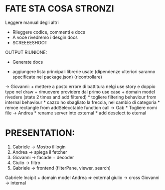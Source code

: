 # FATE STA COSA STRONZI

  Leggere manual degli altri
- Rileggere codice, commenti e docs
- A voce rivedremo i desgin docs
- SCREEEESHOOT

OUTPUT RIUNIONE: 
- Generate docs

- aggiungere lista principali librerie usate (dipendenze ulteriori saranno specificate nel package.json) (ricontrollare)

-> Giovanni:
    + mettere a posto errore di battitura nelgi use story e doppio type nel draw
    + rimuovere providere dal primo use case
    + domain model rivedere (state 2 times and add filtered)
    * togliere filtering behaviour from internal behaviour
    * cazzo ho sbagliato la freccia, nel cambio di categoria
    * remoe rectangle from addSelecctable function call
-> Gab
    * Togliere nomi file
-> Andrea
    * rename server into external
    * add deselect to eternal

# PRESENTATION:

1. Gabriele -> Mostro il login
2. Andrea -> spiega il fetcher
3. Giovanni -> facade + decoder
4. Giulio -> filtro
5. Gabriele -> frontend (filterPane, viewer, search)

Gabriele Incipit + domain model
Andrea => external
giulio -> cross
Giovanni  -> internal


